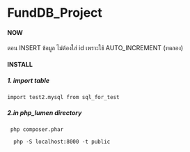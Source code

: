 # FundDB_Project
#### NOW
ตอน INSERT ข้อมูล ไม่ต้องใส่ id เพราะใช้ AUTO_INCREMENT (ทดลอง)
#### INSTALL
##### 1. import table
```
import test2.mysql from sql_for_test
```
##### 2.in php_lumen directory
```
 php composer.phar
```
```
  php -S localhost:8000 -t public
```
